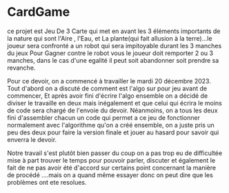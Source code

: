 # CardGame
ce projet est Jeu De 3 Carte qui met en avant les 3 éléments importants de la nature qui sont l'Aire , l'Eau, et La plante(qui fait allusion à la terre)...le joueur sera confronté a un robot qui sera impitoyable durant les 3 manches du jeux Pour Gagner contre le robot vous le joueur doit remporter 2 ou 3 manches, dans le cas d'une egalité il peut soit abandonner soit prendre sa revanche.

Pour ce devoir, on a commencé à travailler le mardi 20 décembre 2023. Tout d'abord on a discuté de comment est l'algo sur pour jeu avant de commencer, Et après avoir fini d'écrire l'algo ensemble on a décidé de diviser le travaille en deux mais inégalement et que celui qui écrira le moins de code sera chargé de l'envoie du devoir. Néanmoins, on a tous les deux fini d'assembler chacun un code qui permet a ce jeu de fonctionner normalement avec l'algorithme qu'on a créé ensemble, on a juste pris un peu des deux pour faire la version finale et jouer au hasard pour savoir qui enverra le devoir.

Notre travail s'est plutôt bien passer du coup on a pas trop eu de difficultée mise à part trouver le temps pour pouvoir parler, discuter et également le fait de ne pas avoir été d'accord sur certains point concernant la manière de procédé ....mais on a quand même essayer donc on peut dire que les problèmes ont ete resolues.
